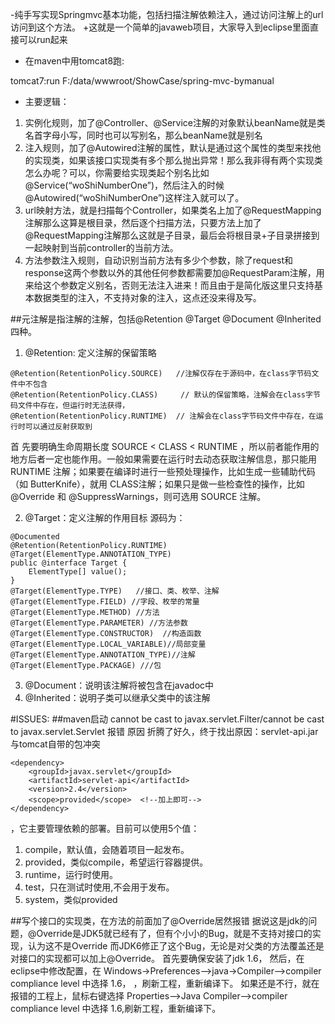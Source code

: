 -纯手写实现Springmvc基本功能，包括扫描注解依赖注入，通过访问注解上的url访问到这个方法。
+这就是一个简单的javaweb项目，大家导入到eclipse里面直接可以run起来

* 在maven中用tomcat8跑:

tomcat7:run
F:/data/wwwroot/ShowCase/spring-mvc-bymanual

* 主要逻辑：　
1. 实例化规则，加了@Controller、@Service注解的对象默认beanName就是类名首字母小写，同时也可以写别名，那么beanName就是别名 
2. 注入规则，加了@Autowired注解的属性，默认是通过这个属性的类型来找他的实现类，如果该接口实现类有多个那么抛出异常！那么我非得有两个实现类怎么办呢？可以，你需要给实现类起个别名比如@Service(“woShiNumberOne”)，然后注入的时候@Autowired(“woShiNumberOne”)这样注入就可以了。 
3. url映射方法，就是扫描每个Controller，如果类名上加了@RequestMapping注解那么这算是根目录，然后逐个扫描方法，只要方法上加了@RequestMapping注解那么这就是子目录，最后会将根目录+子目录拼接到一起映射到当前controller的当前方法。 
4. 方法参数注入规则，自动识别当前方法有多少个参数，除了request和response这两个参数以外的其他任何参数都需要加@RequestParam注解，用来给这个参数定义别名，否则无法注入进来！而且由于是简化版这里只支持基本数据类型的注入，不支持对象的注入，这点还没来得及写。

##元注解是指注解的注解，包括@Retention @Target @Document @Inherited四种。

1. @Retention: 定义注解的保留策略
````
@Retention(RetentionPolicy.SOURCE)   //注解仅存在于源码中，在class字节码文件中不包含
@Retention(RetentionPolicy.CLASS)     // 默认的保留策略，注解会在class字节码文件中存在，但运行时无法获得，
@Retention(RetentionPolicy.RUNTIME)  // 注解会在class字节码文件中存在，在运行时可以通过反射获取到
````
首 先要明确生命周期长度 SOURCE < CLASS < RUNTIME ，所以前者能作用的地方后者一定也能作用。一般如果需要在运行时去动态获取注解信息，那只能用 RUNTIME 注解；如果要在编译时进行一些预处理操作，比如生成一些辅助代码（如 ButterKnife），就用 CLASS注解；如果只是做一些检查性的操作，比如 @Override 和 @SuppressWarnings，则可选用 SOURCE 注解。


2. @Target：定义注解的作用目标
源码为：
````
@Documented  
@Retention(RetentionPolicy.RUNTIME)  
@Target(ElementType.ANNOTATION_TYPE)  
public @interface Target {  
    ElementType[] value();  
}  
@Target(ElementType.TYPE)   //接口、类、枚举、注解
@Target(ElementType.FIELD) //字段、枚举的常量
@Target(ElementType.METHOD) //方法
@Target(ElementType.PARAMETER) //方法参数
@Target(ElementType.CONSTRUCTOR)  //构造函数
@Target(ElementType.LOCAL_VARIABLE)//局部变量
@Target(ElementType.ANNOTATION_TYPE)//注解
@Target(ElementType.PACKAGE) ///包    
````
3. @Document：说明该注解将被包含在javadoc中
4. @Inherited：说明子类可以继承父类中的该注解

#ISSUES:
##maven启动 cannot be cast to javax.servlet.Filter/cannot be cast to javax.servlet.Servlet 报错
原因
折腾了好久，终于找出原因：servlet-api.jar与tomcat自带的包冲突
````
<dependency>
    <groupId>javax.servlet</groupId>
    <artifactId>servlet-api</artifactId>
    <version>2.4</version>
    <scope>provided</scope>  <!--加上即可-->
</dependency>
````
<scope>，它主要管理依赖的部署。目前<scope>可以使用5个值：  
1. compile，默认值，会随着项目一起发布。 
2. provided，类似compile，希望运行容器提供。 
3. runtime，运行时使用。 
4. test，只在测试时使用,不会用于发布。 
5. system，类似provided

##写个接口的实现类，在方法的前面加了@Override居然报错
据说这是jdk的问题，@Override是JDK5就已经有了，但有个小小的Bug，就是不支持对接口的实现，认为这不是Override 而JDK6修正了这个Bug，无论是对父类的方法覆盖还是对接口的实现都可以加上@Override。
首先要确保安装了jdk 1.6，
然后，在eclipse中修改配置，在 Windows->Preferences-->java->Compiler-->compiler compliance level 中选择 1.6，
，刷新工程，重新编译下。
如果还是不行，就在报错的工程上，鼠标右键选择 Properties-->Java Compiler-->compiler compliance level 中选择 1.6,刷新工程，重新编译下。

 	 
